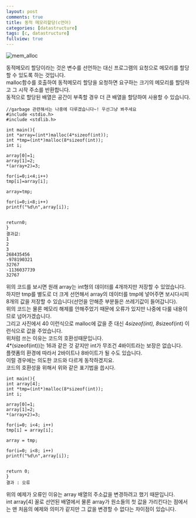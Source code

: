 ```yaml
---
layout: post
comments: true
title: 동적 메모리할당(c언어)
categories: [datastructure]
tags: [c, datastructure]
fullview: true
---
```


![mem_alloc](https://impressprogram.github.io/assets/media/mem_alloc.png)

동적메모리 할당이라는 것은 변수를 선언하는 대신 프로그램의 요청으로 메모리를 할당 할 수 있도록 하는 것입니다.  
malloc함수를 호출하여 동적메모리 할당을 요청하면 요구하는 크기의 메모리를 할당하고 그 시작 주소를 반환합니다.  
동적으로 할당된 배열은 공간이 부족할 경우 더 큰 배열을 할당하여 사용할 수 있습니다.  


```
//garbage 관련해서는 나중에 다루겠습니다~! 우선그냥 봐주세요
#include <stdio.h>
#include <stdlib.h>

int main(){
int *array=(int*)malloc(4*sizeof(int));
int *tmp=(int*)malloc(8*sizeof(int));
int i;

array[0]=1;
array[1]=2;
*(array+2)=3;

for(i=0;i<4;i++)
tmp[i]=array[i];

array=tmp;

for(i=0;i<8;i++)
printf("%d\n",array[i]);


return0;
}
결과값:
1 
2 
3 
268435456 
-978190321 
32767 
-1136037739 
32767 

```

위의 코드를 보시면 원래 array는 int형의 데이터를 4개까지만 저장할 수 있었습니다.  
하지만 tmp를 별도로 더 크게 선언해서 array의 데이터를 tmp에 넣어주면 보시다시피 8개의 값을 저장할 수 있습니다(선언을 안해준 부분들은 쓰레기값이 들어갑니다).  
위의 코드는 물론 메모리 해제를 안해주었기 때문에 오류가 있지만 나중에 다룰 내용이므로 넘어가겠습니다.  
그리고 사진에서 40 이런식으로 malloc에 값을 준 대신 4*sizeof(int), 8*sizeof(int) 이런식으로 값을 주었습니다.  
위처럼 쓰는 이유는 코드의 호환성때문입니다.  
4*(sizeof(int))는 16과 같은 것 같지만 int가 무조건 4바이트라는 보장은 없습니다.  
플랫폼의 환경에 따라서 2바이트나 8바이트가 될 수도 있습니다.  
이럴 경우에는 의도한 코드와 다르게 동작하겠지요.  
코드의 호환성을 위해서 위와 같은 표기법을 씁시다.

```
int main(){
int array[4];
int *tmp=(int*)malloc(8*sizeof(int));
int i;

array[0]=1;
array[1]=2;
*(array+2)=3;

for(i=0; i<4; i++)
tmp[i] = array[i];

array = tmp;

for(i=0; i<8; i++)
printf("%d\n",array[i]);


return 0;
}
결과 : 오류
```

위의 예제가 오류인 이유는 array 배열의 주소값을 변경하려고 했기 때문입니다.  
int array[4] 꼴로 선언된 배열에서 물론 array가 원소들의 첫 값을 가리킨다는 점에서는 맨 처음의 예제와 의미가 같지만 그 값을 변경할 수 없다는 차이점이 있습니다.